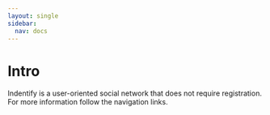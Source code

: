 ```yaml
---
layout: single
sidebar:
  nav: docs
---
```


# Intro

Indentify is a user-oriented social network that does not require registration. For more information follow the navigation links.
